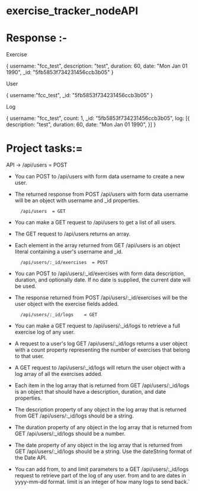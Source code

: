 # exercise_tracker_nodeAPI

# Response :-

Exercise

{
username: "fcc_test",
description: "test",
duration: 60,
date: "Mon Jan 01 1990",
_id: "5fb5853f734231456ccb3b05"
}

User

{
username:"fcc_test",
_id: "5fb5853f734231456ccb3b05"
}

Log

{
username: "fcc_test",
count: 1,
_id: "5fb5853f734231456ccb3b05",
log: [{
description: "test",
duration: 60,
date: "Mon Jan 01 1990",
}]
}


# Project tasks:=

API ->   /api/users  = POST
- You can POST to /api/users with form data username to create a new user.
- The returned response from POST /api/users with form data username will be an object with username and _id properties.

        /api/users  = GET
- You can make a GET request to /api/users to get a list of all users.
- The GET request to /api/users returns an array.
- Each element in the array returned from GET /api/users is an object literal containing a user's username and _id.

        /api/users/:_id/exercises  = POST
- You can POST to /api/users/:_id/exercises with form data description, duration, and optionally date. If no date is supplied, the current date will be used.
- The response returned from POST /api/users/:_id/exercises will be the user object with the exercise fields added.


        /api/users/:_id/logs    = GET
- You can make a GET request to /api/users/:_id/logs to retrieve a full exercise log of any user.
- A request to a user's log GET /api/users/:_id/logs returns a user object with a count property representing the number of exercises that belong to that user.
- A GET request to /api/users/:_id/logs will return the user object with a log array of all the exercises added.
- Each item in the log array that is returned from GET /api/users/:_id/logs is an object that should have a description, duration, and date properties.
- The description property of any object in the log array that is returned from GET /api/users/:_id/logs should be a string.
- The duration property of any object in the log array that is returned from GET /api/users/:_id/logs should be a number.
- The date property of any object in the log array that is returned from GET /api/users/:_id/logs should be a string. Use the dateString format of the Date API.
- You can add from, to and limit parameters to a GET /api/users/:_id/logs request to retrieve part of the log of any user. from and to are dates in yyyy-mm-dd format. limit is an integer of how many logs to send back.`